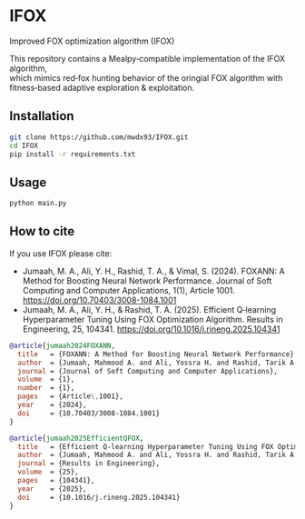 # IFOX
Improved FOX optimization algorithm (IFOX)

This repository contains a Mealpy‑compatible implementation of the IFOX algorithm,  
which mimics red‑fox hunting behavior of the oringial FOX algorithm with fitness‑based adaptive exploration & exploitation.

## Installation
```bash
git clone https://github.com/mwdx93/IFOX.git
cd IFOX
pip install -r requirements.txt
```

## Usage
```python
python main.py
```

## How to cite
If you use IFOX please cite:

- Jumaah, M. A., Ali, Y. H., Rashid, T. A., & Vimal, S. (2024). FOXANN: A Method for Boosting Neural Network Performance. Journal of Soft Computing and Computer Applications, 1(1), Article 1001. https://doi.org/10.70403/3008-1084.1001 
- Jumaah, M. A., Ali, Y. H., & Rashid, T. A. (2025). Efficient Q‑learning Hyperparameter Tuning Using FOX Optimization Algorithm. Results in Engineering, 25, 104341. https://doi.org/10.1016/j.rineng.2025.104341 

```bibtex
@article{jumaah2024FOXANN,
  title   = {FOXANN: A Method for Boosting Neural Network Performance},
  author  = {Jumaah, Mahmood A. and Ali, Yossra H. and Rashid, Tarik A. and Vimal, S.},
  journal = {Journal of Soft Computing and Computer Applications},
  volume  = {1},
  number  = {1},
  pages   = {Article\,1001},
  year    = {2024},
  doi     = {10.70403/3008-1084.1001}
}

@article{jumaah2025EfficientQFOX,
  title   = {Efficient Q‑learning Hyperparameter Tuning Using FOX Optimization Algorithm},
  author  = {Jumaah, Mahmood A. and Ali, Yossra H. and Rashid, Tarik A.},
  journal = {Results in Engineering},
  volume  = {25},
  pages   = {104341},
  year    = {2025},
  doi     = {10.1016/j.rineng.2025.104341}
}
